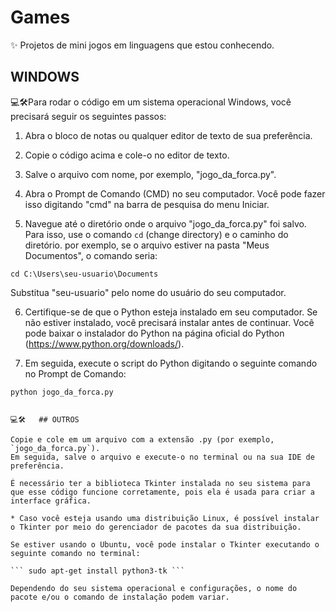 # Games
✨ Projetos de mini jogos em linguagens que estou conhecendo.

 ## WINDOWS

💻🛠️Para rodar o código em um sistema operacional Windows, você precisará seguir os seguintes passos:

1. Abra o bloco de notas ou qualquer editor de texto de sua preferência.

2. Copie o código acima e cole-o no editor de texto.

3. Salve o arquivo com nome, por exemplo, "jogo_da_forca.py".

4. Abra o Prompt de Comando (CMD) no seu computador. Você pode fazer isso digitando "cmd" na barra de pesquisa do menu Iniciar.

5. Navegue até o diretório onde o arquivo "jogo_da_forca.py" foi salvo. Para isso, use o comando `cd` (change directory) e o caminho do diretório. por exemplo, se o arquivo estiver na pasta "Meus Documentos", o comando seria:

```
cd C:\Users\seu-usuario\Documents
```

Substitua "seu-usuario" pelo nome do usuário do seu computador.

6. Certifique-se de que o Python esteja instalado em seu computador. Se não estiver instalado, você precisará instalar antes de continuar. Você pode baixar o instalador do Python na página oficial do Python (https://www.python.org/downloads/).

7. Em seguida, execute o script do Python digitando o seguinte comando no Prompt de Comando:

```
python jogo_da_forca.py


💻🛠️   ## OUTROS

Copie e cole em um arquivo com a extensão .py (por exemplo, `jogo_da_forca.py`). 
Em seguida, salve o arquivo e execute-o no terminal ou na sua IDE de preferência. 

É necessário ter a biblioteca Tkinter instalada no seu sistema para que esse código funcione corretamente, pois ela é usada para criar a interface gráfica.

* Caso você esteja usando uma distribuição Linux, é possível instalar o Tkinter por meio do gerenciador de pacotes da sua distribuição. 

Se estiver usando o Ubuntu, você pode instalar o Tkinter executando o seguinte comando no terminal:

``` sudo apt-get install python3-tk ```

Dependendo do seu sistema operacional e configurações, o nome do pacote e/ou o comando de instalação podem variar.


